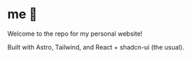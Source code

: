 # me 👋

Welcome to the repo for my personal website!

Built with Astro, Tailwind, and React + shadcn-ui (the usual).
